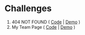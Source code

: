 # Challenges

1.  404 NOT FOUND ( [Code](https://github.com/mianazan099/Challenges/tree/main/01-404NotFound) | [Demo](https://mianazan099.github.io/Challenges/01-404NotFound) )
1.  My Team Page ( [Code](https://github.com/mianazan099/Challenges/tree/main/02-MyTeamPage) | [Demo](https://mianazan099.github.io/Challenges/02-MyTeamPage) )
